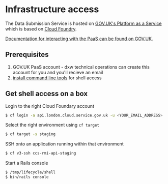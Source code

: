 # Infrastructure access

The Data Submission Service is hosted on [GOV.UK's Platform as a Service](https://www.cloud.service.gov.uk/) which is based on [Cloud Foundry](https://www.cloudfoundry.org/).

[Documentation for interacting with the PaaS can be found on GOV.UK](https://docs.cloud.service.gov.uk/).

## Prerequisites

1. GOV.UK PaaS account - dxw technical operations can create this account for you and you'll recieve an email
2. [install command line tools](https://docs.cloud.service.gov.uk/get_started.html#get-an-account) for shell access

## Get shell access on a box

Login to the right Cloud Foundary account
```bash
$ cf login -a api.london.cloud.service.gov.uk -u <YOUR_EMAIL_ADDRESS>
```

Select the right environment using `cf target`

```bash
$ cf target -s staging
```

SSH onto an application running within that environment
```bash
$ cf v3-ssh ccs-rmi-api-staging
```

Start a Rails console

```bash
$ /tmp/lifecycle/shell
$ bin/rails console
```
